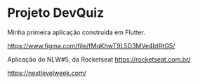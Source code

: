 # Projeto DevQuiz

Minha primeira aplicação construída em Flutter. 

https://www.figma.com/file/fMqKhwT9L5D3MVe4btRtG5/

Aplicação do NLW#5, da Rocketseat <https://rocketseat.com.br/>

https://nextlevelweek.com/
